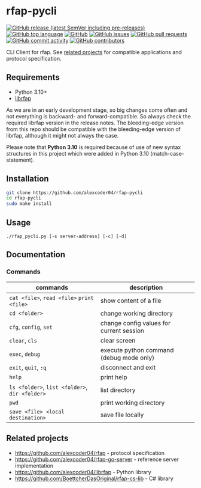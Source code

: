 
# rfap-pycli

[![GitHub release (latest SemVer including pre-releases)](https://img.shields.io/github/v/release/alexcoder04/rfap-pycli?include_prereleases)](https://github.com/alexcoder04/rfap-pycli/releases/latest)
[![GitHub top language](https://img.shields.io/github/languages/top/alexcoder04/rfap-pycli)](https://github.com/alexcoder04/rfap-pycli/search?l=go)
[![GitHub](https://img.shields.io/github/license/alexcoder04/rfap-pycli)](https://github.com/alexcoder04/rfap-pycli/blob/main/LICENSE)
[![GitHub issues](https://img.shields.io/github/issues/alexcoder04/rfap-pycli)](https://github.com/alexcoder04/rfap-pycli/issues)
[![GitHub pull requests](https://img.shields.io/github/issues-pr/alexcoder04/rfap-pycli)](https://github.com/alexcoder04/rfap-pycli/pulls)
[![GitHub commit activity](https://img.shields.io/github/commit-activity/m/alexcoder04/rfap-pycli)](https://github.com/alexcoder04/rfap-pycli/commits/main)
[![GitHub contributors](https://img.shields.io/github/contributors-anon/alexcoder04/rfap-pycli)](https://github.com/alexcoder04/rfap-pycli/graphs/contributors)

CLI Client for rfap. See [related projects](#related-projects) for compatible
applications and protocol specification.

## Requirements

 - Python 3.10+
 - [librfap](https://github.com/alexcoder04/librfap)

As we are in an early development stage, so big changes come often and not
everything is backward- and forward-compatible. So always check the required
librfap version in the release notes. The bleeding-edge version from this repo
should be compatible with the bleeding-edge version of librfap, although it
might not always the case.

Please note that **Python 3.10** is required because of use of new syntax
structures in this project which were added in Python 3.10
(match-case-statement).

## Installation

```sh
git clone https://github.com/alexcoder04/rfap-pycli
cd rfap-pycli
sudo make install
```

## Usage

```
./rfap_pycli.py [-s server-address] [-c] [-d]
```

## Documentation

### Commands

| commands                                       | description                              |
|------------------------------------------------|------------------------------------------|
| `cat <file>`, `read <file>` `print <file>`     | show content of a file                   |
| `cd <folder>`                                  | change working directory                 |
| `cfg`, `config`, `set`                         | change config values for current session |
| `clear`, `cls`                                 | clear screen                             |
| `exec`, `debug`                                | execute python command (debug mode only) |
| `exit`, `quit`, `:q`                           | disconnect and exit                      |
| `help`                                         | print help                               |
| `ls <folder>`, `list <folder>`, `dir <folder>` | list directory                           |
| `pwd`                                          | print working directory                  |
| `save <file> <local destination>`              | save file locally                        |

## Related projects

 - https://github.com/alexcoder04/rfap - protocol specification
 - https://github.com/alexcoder04/rfap-go-server - reference server implementation
 - https://github.com/alexcoder04/librfap - Python library
 - https://github.com/BoettcherDasOriginal/rfap-cs-lib - C# library

